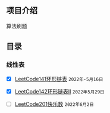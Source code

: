 ## 项目介绍

算法刷题

## 目录

### 线性表

- [x] [LeetCode141环形链表](https://leetcode.cn/problems/linked-list-cycle/) `2022年-5月16日`
- [x] [LeetCode142环形链表II](https://leetcode.cn/problems/linked-list-cycle-ii/) `2022年5月29日`
- [ ] [LeetCode201快乐数](https://leetcode.cn/problems/happy-number/) `2022年6月2日`


